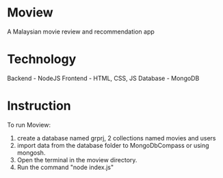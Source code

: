 # Moview
A Malaysian movie review and recommendation app

# Technology
Backend - NodeJS
Frontend - HTML, CSS, JS
Database - MongoDB

# Instruction
To run Moview:
1. create a database named grprj, 2 collections named movies and users
2. import data from the database folder to MongoDbCompass or using mongosh.
3. Open the terminal in the moview directory.
4. Run the command "node index.js"



